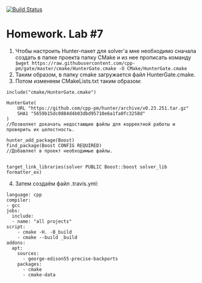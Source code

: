 [![Build Status](https://travis-ci.com/TsarProgram/lab07.svg?branch=main)](https://travis-ci.com/TsarProgram/lab07)

# Homework. Lab #7

  1. Чтобы настроить Hunter-пакет для solver'a мне необходимо сначала создать в папке проекта папку СМаke и из нее прописать команду ```
$wget https://raw.githubusercontent.com/cpp-pm/gate/master/cmake/HunterGate.cmake -O СМake/HunterGate.cmake```
  2. Таким образом, в папку cmake загружается файл HunterGate.cmake.
  3. Потом изменяем CMakeLists.txt таким образом:
```
include("cmake/HunterGate.cmake")

HunterGate(
    URL "https://github.com/cpp-pm/hunter/archive/v0.23.251.tar.gz"
    SHA1 "5659b15dc0884d4b03dbd95710e6a1fa0fc3258d"
)  
//Позволяет докачать недостающие файлы для корректной работы и проверить их целостность.

hunter_add_package(Boost)
find_package(Boost CONFIG REQUIRED)
//Добавляет в проект необходимые файлы.


target_link_libraries(solver PUBLIC Boost::boost solver_lib formatter_ex)
```
  4. Затем создаём файл .travis.yml:
```
language: cpp
compiler:
- gcc
jobs:
  include:
  - name: "all projects"
script:
    - cmake -H. -B_build
    - cmake --build _build
addons:
  apt:
    sources:
      - george-edison55-precise-backports
    packages:
      - cmake
      - cmake-data
```

